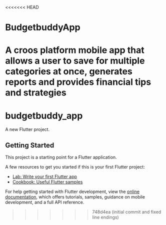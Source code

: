 <<<<<<< HEAD
# BudgetbuddyApp
A croos platform mobile app that allows a user to save for multiple categories at once, generates reports and provides financial tips and strategies
=======
# budgetbuddy_app

A new Flutter project.

## Getting Started

This project is a starting point for a Flutter application.

A few resources to get you started if this is your first Flutter project:

- [Lab: Write your first Flutter app](https://docs.flutter.dev/get-started/codelab)
- [Cookbook: Useful Flutter samples](https://docs.flutter.dev/cookbook)

For help getting started with Flutter development, view the
[online documentation](https://docs.flutter.dev/), which offers tutorials,
samples, guidance on mobile development, and a full API reference.
>>>>>>> 748d4ea (initial commit and fixed line endings)
